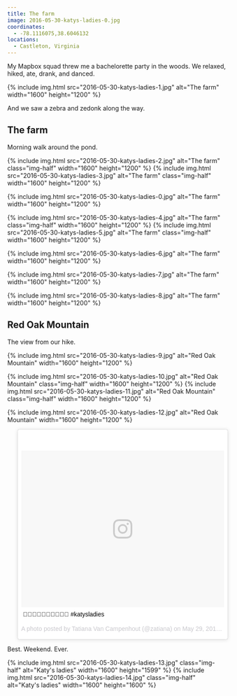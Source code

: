 ```yaml
---
title: The farm
image: 2016-05-30-katys-ladies-0.jpg
coordinates:
  - -78.1116075,38.6046132
locations:
  - Castleton, Virginia
---
```


My Mapbox squad threw me a bachelorette party in the woods. We relaxed, hiked, ate, drank, and danced.

<div class="photos">
{% include img.html src="2016-05-30-katys-ladies-1.jpg" alt="The farm" width="1600" height="1200" %}
</div>

And we saw a zebra and zedonk along the way.

## The farm

Morning walk around the pond.

<div class="photos">
{% include img.html src="2016-05-30-katys-ladies-2.jpg" alt="The farm" class="img-half" width="1600" height="1200" %}
{% include img.html src="2016-05-30-katys-ladies-3.jpg" alt="The farm" class="img-half" width="1600" height="1200" %}

{% include img.html src="2016-05-30-katys-ladies-0.jpg" alt="The farm" width="1600" height="1200" %}

{% include img.html src="2016-05-30-katys-ladies-4.jpg" alt="The farm" class="img-half" width="1600" height="1200" %}
{% include img.html src="2016-05-30-katys-ladies-5.jpg" alt="The farm" class="img-half" width="1600" height="1200" %}

{% include img.html src="2016-05-30-katys-ladies-6.jpg" alt="The farm" width="1600" height="1200" %}

{% include img.html src="2016-05-30-katys-ladies-7.jpg" alt="The farm" width="1600" height="1200" %}

{% include img.html src="2016-05-30-katys-ladies-8.jpg" alt="The farm" width="1600" height="1200" %}

</div>

## Red Oak Mountain

The view from our hike.

<div class="photos">
{% include img.html src="2016-05-30-katys-ladies-9.jpg" alt="Red Oak Mountain" width="1600" height="1200" %}

{% include img.html src="2016-05-30-katys-ladies-10.jpg" alt="Red Oak Mountain" class="img-half" width="1600" height="1200" %}
{% include img.html src="2016-05-30-katys-ladies-11.jpg" alt="Red Oak Mountain" class="img-half" width="1600" height="1200" %}

{% include img.html src="2016-05-30-katys-ladies-12.jpg" alt="Red Oak Mountain" width="1600" height="1200" %}

<blockquote class="instagram-media" data-instgrm-captioned data-instgrm-version="7" style=" background:#FFF; border:0; border-radius:3px; box-shadow:0 0 1px 0 rgba(0,0,0,0.5),0 1px 10px 0 rgba(0,0,0,0.15); padding:0;"><div style="padding:8px;"> <div style=" background:#F8F8F8; line-height:0; margin-top:40px; padding:38.6111111111% 0; text-align:center; width:100%;"> <div style=" background:url(data:image/png;base64,iVBORw0KGgoAAAANSUhEUgAAACwAAAAsCAMAAAApWqozAAAABGdBTUEAALGPC/xhBQAAAAFzUkdCAK7OHOkAAAAMUExURczMzPf399fX1+bm5mzY9AMAAADiSURBVDjLvZXbEsMgCES5/P8/t9FuRVCRmU73JWlzosgSIIZURCjo/ad+EQJJB4Hv8BFt+IDpQoCx1wjOSBFhh2XssxEIYn3ulI/6MNReE07UIWJEv8UEOWDS88LY97kqyTliJKKtuYBbruAyVh5wOHiXmpi5we58Ek028czwyuQdLKPG1Bkb4NnM+VeAnfHqn1k4+GPT6uGQcvu2h2OVuIf/gWUFyy8OWEpdyZSa3aVCqpVoVvzZZ2VTnn2wU8qzVjDDetO90GSy9mVLqtgYSy231MxrY6I2gGqjrTY0L8fxCxfCBbhWrsYYAAAAAElFTkSuQmCC); display:block; height:44px; margin:0 auto -44px; position:relative; top:-22px; width:44px;"></div></div> <p style=" margin:8px 0 0 0; padding:0 4px;"> <a href="https://www.instagram.com/p/BF_-z9OxGnb/" style=" color:#000; font-family:Arial,sans-serif; font-size:14px; font-style:normal; font-weight:normal; line-height:17px; text-decoration:none; word-wrap:break-word;" target="_blank">💁🏻🙆🏻👰🏼🙌🏻🤗🤔 #katysladies</a></p> <p style=" color:#c9c8cd; font-family:Arial,sans-serif; font-size:14px; line-height:17px; margin-bottom:0; margin-top:8px; overflow:hidden; padding:8px 0 7px; text-align:center; text-overflow:ellipsis; white-space:nowrap;">A photo posted by Tatiana Van Campenhout (@zatiana) on <time style=" font-family:Arial,sans-serif; font-size:14px; line-height:17px;" datetime="2016-05-29T17:34:14+00:00">May 29, 2016 at 10:34am PDT</time></p></div></blockquote>
<script async defer src="//platform.instagram.com/en_US/embeds.js"></script>
</div>

Best. Weekend. Ever.

<div class="photos">
{% include img.html src="2016-05-30-katys-ladies-13.jpg" class="img-half" alt="Katy's ladies" width="1600" height="1599" %}
{% include img.html src="2016-05-30-katys-ladies-14.jpg" class="img-half" alt="Katy's ladies" width="1600" height="1600" %}
</div>
